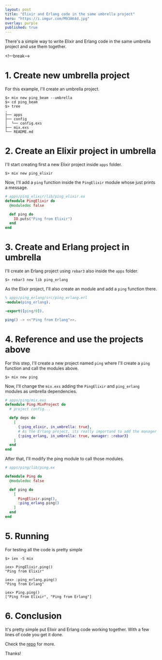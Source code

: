 ```yaml
---
layout: post
title: "Elixir and Erlang code in the same umbrella project"
hero: "https://i.imgur.com/M93AK4d.jpg"
overlay: purple
published: true
---
```


There's a simple way to write Elixir and Erlang code in the same umbrella project and use them together.

<!–-break-–>

# 1. Create new umbrella project
For this example, I'll create an umbrella project.

```
$> mix new ping_beam --umbrella
$> cd ping_beam
$> tree
.
├── apps
├── config
│  └── config.exs
├── mix.exs
└── README.md
```

# 2. Create an Elixir project in umbrella
I'll start creating first a new Elixir project inside `apps` folder.

```shell
$> mix new ping_elixir
```

Now, I'll add a `ping` function inside the `PingElixir` module whose just prints a message.

```elixir
# apps/ping_elixir/lib/ping_elixir.ex
defmodule PingElixir do
  @moduledoc false

  def ping do
    IO.puts("Ping from Elixir")
  end
end
```

# 3. Create and Erlang project in umbrella
I'll create an Erlang project using `rebar3` also inside the `apps` folder.

```shell
$> rebar3 new lib ping_erlang
```

As the Elixir project, I'll also create an module and add a `ping` function there.

```erlang
% apps/ping_erlang/src/ping_erlang.erl
-module(ping_erlang).

-export([ping/0]).

ping() -> <<"Ping from Erlang">>.
```

# 4. Reference and use the projects above
For this step, I'll create a new project named `ping` where I'll create a `ping` function and call the modules above.

```shell
$> mix new ping
```

Now, I'll change the `mix.exs` adding the `PingElixir` and `ping_erlang` modules as umbrella dependencies.

```elixir
# apps/ping/mix.exs
defmodule Ping.MixProject do
  # project config...

  defp deps do
    [
      {:ping_elixir, in_umbrella: true},
      # As the Erlang project, its really importand to add the manager as rebar3
      {:ping_erlang, in_umbrella: true, manager: :rebar3}
    ]
  end
end
```

After that, I'll modify the ping module to call those modules.

```elixir
# apps/ping/lib/ping.ex

defmodule Ping do
  @moduledoc false

  def ping do
    [
      PingElixir.ping(),
      :ping_erlang.ping()
    ]
  end
end
```

# 5. Running
For testing all the code is pretty simple

```shell
$> iex -S mix

iex> PingElixir.ping()
"Ping from Elixir"

iex> :ping_erlang.ping()
"Ping from Erlang"

iex> Ping.ping()
["Ping from Elixir", "Ping from Erlang"]
```

# 6. Conclusion
It's pretty simple put Elixir and Erlang code working together. With a few lines of code you get it done.

Check the [repo](https://github.com/wesleimp/ping_beam) for more.

Thanks!